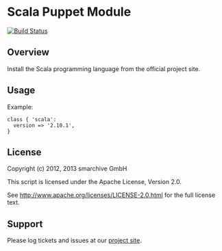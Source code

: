 Scala Puppet Module
====================

[![Build Status](https://secure.travis-ci.org/smarchive/puppet-scala.png)](http://travis-ci.org/smarchive/puppet-scala)

Overview
--------

Install the Scala programming language from the official project site.


Usage
-----

Example:

    class { 'scala':
      version => '2.10.1',
    }


License
-------

Copyright (c) 2012, 2013 smarchive GmbH

This script is licensed under the Apache License, Version 2.0.

See http://www.apache.org/licenses/LICENSE-2.0.html for the full license text.


Support
-------

Please log tickets and issues at our [project site](https://github.com/smarchive/puppet-scala/issues).
